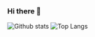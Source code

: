 ### Hi there 👋

<!--
**MSDNicrosoft/MSDNicrosoft** is a ✨ _special_ ✨ repository because its `README.md` (this file) appears on your GitHub profile.

Here are some ideas to get you started:

- 🔭 I’m currently working on ...
- 🌱 I’m currently learning ...
- 👯 I’m looking to collaborate on ...
- 🤔 I’m looking for help with ...
- 💬 Ask me about ...
- 📫 How to reach me: ...
- 😄 Pronouns: ...
- ⚡ Fun fact: ...
-->
![Github stats](https://github-status.msdnicrosoft.cn/api?username=MSDNicrosoft&show_icons=true&hide_border=true&include_all_commits=true)
![Top Langs](https://github-status.msdnicrosoft.cn/api?username=MSDNicrosoft&layout=compact&hide_border=true&hide=html,css)
